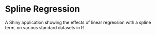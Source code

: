 # Spline Regression
A Shiny application showing the effects of linear regression with a spline term, on various standard datasets in R
